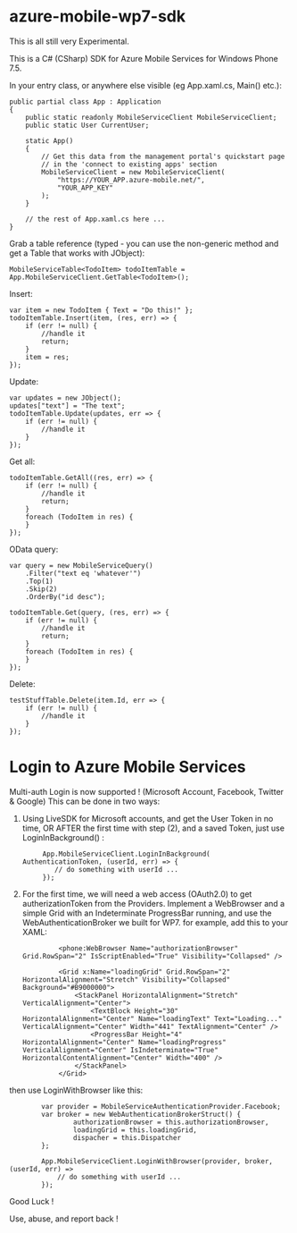 azure-mobile-wp7-sdk
=======================

This is all still very Experimental.

This is a C# (CSharp) SDK for Azure Mobile Services for Windows Phone 7.5.

In your entry class, or anywhere else visible (eg App.xaml.cs, Main() etc.):

    public partial class App : Application
    {
        public static readonly MobileServiceClient MobileServiceClient;
        public static User CurrentUser;
    
        static App()
        {
            // Get this data from the management portal's quickstart page
            // in the 'connect to existing apps' section
            MobileServiceClient = new MobileServiceClient(
                "https://YOUR_APP.azure-mobile.net/",
                "YOUR_APP_KEY"
            );
        }
        
        // the rest of App.xaml.cs here ...
    }
  
Grab a table reference (typed - you can use the non-generic method and get a Table that works with JObject):

    MobileServiceTable<TodoItem> todoItemTable = App.MobileServiceClient.GetTable<TodoItem>();
    
Insert:

    var item = new TodoItem { Text = "Do this!" };
    todoItemTable.Insert(item, (res, err) => {
        if (err != null) {
            //handle it
            return;
        }
        item = res;
    });
  
  
Update:

    var updates = new JObject();
    updates["text"] = "The text";
    todoItemTable.Update(updates, err => {
        if (err != null) {
            //handle it
        }
    });
    
Get all:

    todoItemTable.GetAll((res, err) => {
        if (err != null) {
            //handle it
            return;
        }
        foreach (TodoItem in res) {
        }
    });
    
OData query:

    var query = new MobileServiceQuery()
        .Filter("text eq 'whatever'")
        .Top(1)
        .Skip(2)
        .OrderBy("id desc");
    
    todoItemTable.Get(query, (res, err) => {
        if (err != null) {
            //handle it
            return;
        }
        foreach (TodoItem in res) {
        }
    });
  
Delete:

    testStuffTable.Delete(item.Id, err => {
        if (err != null) {
            //handle it
        }
    });

 

Login to Azure Mobile Services
=======================

Multi-auth Login is now supported ! (Microsoft Account, Facebook, Twitter & Google)
This can be done in two ways: 
 
1) Using LiveSDK for Microsoft accounts, and get the User Token in no time, 
   OR AFTER the first time with step (2), and a saved Token, just use LoginInBackground() :

            App.MobileServiceClient.LoginInBackground( AuthenticationToken, (userId, err) => {
               // do something with userId ... 
            });

2) For the first time, we will need a web access (OAuth2.0) to get autherizationToken from 
   the Providers. Implement a WebBrowser and a simple Grid with an Indeterminate ProgressBar running,
   and use the WebAuthenticationBroker we built for WP7. for example, add this to your XAML:

                <phone:WebBrowser Name="authorizationBrowser" Grid.RowSpan="2" IsScriptEnabled="True" Visibility="Collapsed" />

                <Grid x:Name="loadingGrid" Grid.RowSpan="2" HorizontalAlignment="Stretch" Visibility="Collapsed" Background="#B9000000">
                    <StackPanel HorizontalAlignment="Stretch" VerticalAlignment="Center">
                        <TextBlock Height="30" HorizontalAlignment="Center" Name="loadingText" Text="Loading..." VerticalAlignment="Center" Width="441" TextAlignment="Center" />
                        <ProgressBar Height="4" HorizontalAlignment="Center" Name="loadingProgress" VerticalAlignment="Center" IsIndeterminate="True" HorizontalContentAlignment="Center" Width="400" />
                    </StackPanel>
                </Grid>

then use LoginWithBrowser like this:

            var provider = MobileServiceAuthenticationProvider.Facebook;
            var broker = new WebAuthenticationBrokerStruct() { 
                    authorizationBrowser = this.authorizationBrowser, 
                    loadingGrid = this.loadingGrid, 
                    dispacher = this.Dispatcher 
            };
            
            App.MobileServiceClient.LoginWithBrowser(provider, broker, (userId, err) =>        
                // do something with userId ... 
            });

Good Luck !

Use, abuse, and report back !
